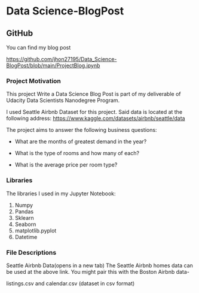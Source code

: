 
# Data Science-BlogPost

## GitHub
You can find my blog post 

https://github.com/jhon27195/Data_Science-BlogPost/blob/main/ProjectBlog.ipynb
### Project Motivation
This project Write a Data Science Blog Post is part of my deliverable of Udacity Data Scientists Nanodegree Program.

I used Seattle Airbnb Dataset for this project. Said data is located at the following address: https://www.kaggle.com/datasets/airbnb/seattle/data

The project aims to answer the following business questions:
 - What are the months of greatest demand in the year?

- What is the type of rooms and how many of each?

- What is the average price per room type?

### Libraries
The libraries I used in my Jupyter Notebook:
1. Numpy
2. Pandas
3. Sklearn
4. Seaborn
5. matplotlib.pyplot
6. Datetime

### File Descriptions

Seattle Airbnb Data(opens in a new tab)
The Seattle Airbnb homes data can be used at the above link. You might pair this with the Boston Airbnb data-

listings.csv and calendar.csv (dataset in csv format)

